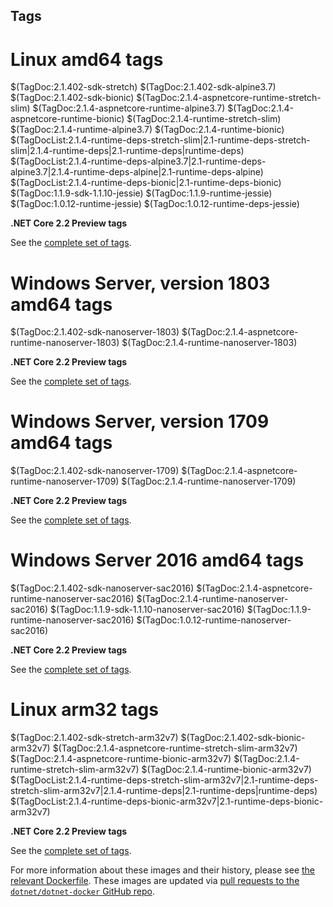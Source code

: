 ## Tags

# Linux amd64 tags

$(TagDoc:2.1.402-sdk-stretch)
$(TagDoc:2.1.402-sdk-alpine3.7)
$(TagDoc:2.1.402-sdk-bionic)
$(TagDoc:2.1.4-aspnetcore-runtime-stretch-slim)
$(TagDoc:2.1.4-aspnetcore-runtime-alpine3.7)
$(TagDoc:2.1.4-aspnetcore-runtime-bionic)
$(TagDoc:2.1.4-runtime-stretch-slim)
$(TagDoc:2.1.4-runtime-alpine3.7)
$(TagDoc:2.1.4-runtime-bionic)
$(TagDocList:2.1.4-runtime-deps-stretch-slim|2.1-runtime-deps-stretch-slim|2.1.4-runtime-deps|2.1-runtime-deps|runtime-deps)
$(TagDocList:2.1.4-runtime-deps-alpine3.7|2.1-runtime-deps-alpine3.7|2.1.4-runtime-deps-alpine|2.1-runtime-deps-alpine)
$(TagDocList:2.1.4-runtime-deps-bionic|2.1-runtime-deps-bionic)
$(TagDoc:1.1.9-sdk-1.1.10-jessie)
$(TagDoc:1.1.9-runtime-jessie)
$(TagDoc:1.0.12-runtime-jessie)
$(TagDoc:1.0.12-runtime-deps-jessie)

**.NET Core 2.2 Preview tags**

See the [complete set of tags]($(System:SourceUrl)/TAGS.md).

# Windows Server, version 1803 amd64 tags

$(TagDoc:2.1.402-sdk-nanoserver-1803)
$(TagDoc:2.1.4-aspnetcore-runtime-nanoserver-1803)
$(TagDoc:2.1.4-runtime-nanoserver-1803)

**.NET Core 2.2 Preview tags**

See the [complete set of tags]($(System:SourceUrl)/TAGS.md).

# Windows Server, version 1709 amd64 tags

$(TagDoc:2.1.402-sdk-nanoserver-1709)
$(TagDoc:2.1.4-aspnetcore-runtime-nanoserver-1709)
$(TagDoc:2.1.4-runtime-nanoserver-1709)

**.NET Core 2.2 Preview tags**

See the [complete set of tags]($(System:SourceUrl)/TAGS.md).

# Windows Server 2016 amd64 tags

$(TagDoc:2.1.402-sdk-nanoserver-sac2016)
$(TagDoc:2.1.4-aspnetcore-runtime-nanoserver-sac2016)
$(TagDoc:2.1.4-runtime-nanoserver-sac2016)
$(TagDoc:1.1.9-sdk-1.1.10-nanoserver-sac2016)
$(TagDoc:1.1.9-runtime-nanoserver-sac2016)
$(TagDoc:1.0.12-runtime-nanoserver-sac2016)

**.NET Core 2.2 Preview tags**

See the [complete set of tags]($(System:SourceUrl)/TAGS.md).

# Linux arm32 tags

$(TagDoc:2.1.402-sdk-stretch-arm32v7)
$(TagDoc:2.1.402-sdk-bionic-arm32v7)
$(TagDoc:2.1.4-aspnetcore-runtime-stretch-slim-arm32v7)
$(TagDoc:2.1.4-aspnetcore-runtime-bionic-arm32v7)
$(TagDoc:2.1.4-runtime-stretch-slim-arm32v7)
$(TagDoc:2.1.4-runtime-bionic-arm32v7)
$(TagDocList:2.1.4-runtime-deps-stretch-slim-arm32v7|2.1-runtime-deps-stretch-slim-arm32v7|2.1.4-runtime-deps|2.1-runtime-deps|runtime-deps)
$(TagDocList:2.1.4-runtime-deps-bionic-arm32v7|2.1-runtime-deps-bionic-arm32v7)

**.NET Core 2.2 Preview tags**

See the [complete set of tags]($(System:SourceUrl)/TAGS.md).

For more information about these images and their history, please see [the relevant Dockerfile](https://github.com/dotnet/dotnet-docker/search?utf8=%E2%9C%93&q=FROM&type=Code). These images are updated via [pull requests to the `dotnet/dotnet-docker` GitHub repo](https://github.com/dotnet/dotnet-docker/pulls).

